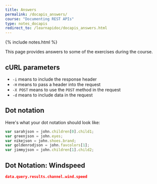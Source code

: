 ```yaml
---
title: Answers
permalink: /docapis_answers/
course: "Documenting REST APIs"
type: notes_docapis
redirect_to: /learnapidoc/docapis_answers.html
---
```

{% include notes.html %}

This page provides answers to some of the exercises during the course.

<h2 id="curlParameters">cURL parameters</h2>

* `-i` means to include the response header</li>
* `-H` means to pass a header into the request</li>
* `-X POST` means to use the `POST` method in the request</li>
* `-d` means to include data in the request</li>

<h2 id="dotNotation">Dot notation</h2>

Here's what your dot notation should look like:

```js
var sarahjson = john.children[0].child1;
var greenjson = john.eyes;
var nikejson = john.shoes.brand;
var goldenrodjson = john.favcolors[1];
var jimmyjson = john.children[1].child2;
```

<h2 id="dotNotationWindSpeed">Dot Notation: Windspeed</h2>

```json
data.query.results.channel.wind.speed
```
